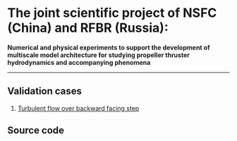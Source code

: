 The joint scientific project of NSFC (China) and RFBR (Russia):
===============================================================

**Numerical and physical experiments to support the development of multiscale model architecture for studying propeller thruster hydrodynamics and accompanying phenomena**

___

Validation cases
----------------

1. [Turbulent flow over backward facing step](https://github.com/unicfdlab/rfbr-nsfc-2021/tree/main/validation-backwardStep-2D)


Source code
-----------

